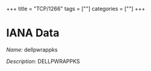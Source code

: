 +++
title = "TCP/1266"
tags = [""]
categories = [""]
+++

# IANA Data

_Name:_ dellpwrappks

_Description:_ DELLPWRAPPKS


